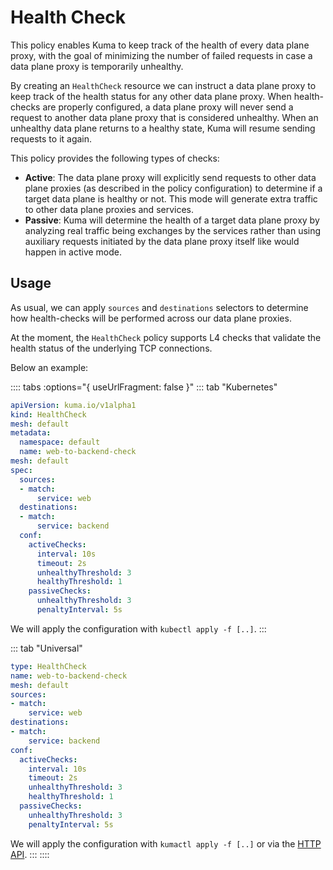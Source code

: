 # Health Check

This policy enables Kuma to keep track of the health of every data plane proxy, with the goal of minimizing the number of failed requests in case a data plane proxy is temporarily unhealthy.

By creating an `HealthCheck` resource we can instruct a data plane proxy to keep track of the health status for any other data plane proxy. When health-checks are properly configured, a data plane proxy will never send a request to another data plane proxy that is considered unhealthy. When an unhealthy data plane returns to a healthy state, Kuma will resume sending requests to it again.

This policy provides the following types of checks:

* **Active**: The data plane proxy will explicitly send requests to other data plane proxies (as described in the policy configuration) to determine if a target data plane is healthy or not. This mode will generate extra traffic to other data plane proxies and services.
* **Passive**: Kuma will determine the health of a target data plane proxy by analyzing real traffic being exchanges by the services rather than using auxiliary requests initiated by the data plane proxy itself like would happen in active mode.

## Usage

As usual, we can apply `sources` and `destinations` selectors to determine how health-checks will be performed across our data plane proxies.

At the moment, the `HealthCheck` policy supports L4 checks that validate the health status of the underlying TCP connections.

Below an example:

:::: tabs :options="{ useUrlFragment: false }"
::: tab "Kubernetes"
```yaml
apiVersion: kuma.io/v1alpha1
kind: HealthCheck
mesh: default
metadata:
  namespace: default
  name: web-to-backend-check
mesh: default
spec:
  sources:
  - match:
      service: web
  destinations:
  - match:
      service: backend
  conf:
    activeChecks:
      interval: 10s
      timeout: 2s
      unhealthyThreshold: 3
      healthyThreshold: 1
    passiveChecks:
      unhealthyThreshold: 3
      penaltyInterval: 5s
```
We will apply the configuration with `kubectl apply -f [..]`.
:::

::: tab "Universal"
```yaml
type: HealthCheck
name: web-to-backend-check
mesh: default
sources:
- match:
    service: web
destinations:
- match:
    service: backend
conf:
  activeChecks:
    interval: 10s
    timeout: 2s
    unhealthyThreshold: 3
    healthyThreshold: 1
  passiveChecks:
    unhealthyThreshold: 3
    penaltyInterval: 5s
```

We will apply the configuration with `kumactl apply -f [..]` or via the [HTTP API](/docs/0.5.1/documentation/http-api).
:::
::::
